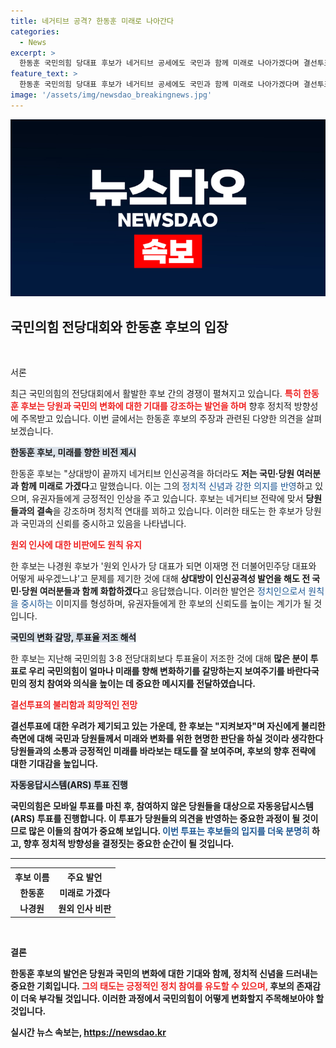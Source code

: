 ```yaml
---
title: 네거티브 공격? 한동훈 미래로 나아간다
categories:
  - News
excerpt: >
  한동훈 국민의힘 당대표 후보가 네거티브 공세에도 국민과 함께 미래로 나아가겠다며 결선투표에 대한 우려를 불식시키고 변화를 강조했다. 국민의힘 전당대회, 결과는 어떤 모습일까? 클릭해 확인하세요!
feature_text: >
  한동훈 국민의힘 당대표 후보가 네거티브 공세에도 국민과 함께 미래로 나아가겠다며 결선투표에 대한 우려를 불식시키고 변화를 강조했다. 국민의힘 전당대회, 결과는 어떤 모습일까? 클릭해 확인하세요!
image: '/assets/img/newsdao_breakingnews.jpg'
---
```


<p><img src="/assets/img/newsdao_breakingnews.jpg" alt="ranknews 속보" /></p>

<h2 data-ke-size="size26">국민의힘 전당대회와 한동훈 후보의 입장</h2>

<p data-ke-size="size16">&nbsp;</p>

<p>서론 </p>

<p data-ke-size="size16">최근 국민의힘의 전당대회에서 활발한 후보 간의 경쟁이 펼쳐지고 있습니다. <b><span style="color: #ee2323;">특히 한동훈 후보는 당원과 국민의 변화에 대한 기대를 강조하는 발언을 하며</span></b> 향후 정치적 방향성에 주목받고 있습니다. 이번 글에서는 한동훈 후보의 주장과 관련된 다양한 의견을 살펴보겠습니다.</p>

<p><b><span style="background-color: #21538527;">한동훈 후보, 미래를 향한 비전 제시</span></b></p>

<p data-ke-size="size16">한동훈 후보는 "상대방이 끝까지 네거티브 인신공격을 하더라도 <b>저는 국민·당원 여러분과 함께 미래로 가겠다</b>고 말했습니다. 이는 그의 <span style="color: #1a5490;">정치적 신념과 강한 의지를 반영</span>하고 있으며, 유권자들에게 긍정적인 인상을 주고 있습니다. 후보는 네거티브 전략에 맞서 <b>당원들과의 결속</b>을 강조하며 정치적 연대를 꾀하고 있습니다. 이러한 태도는 한 후보가 당원과 국민과의 신뢰를 중시하고 있음을 나타냅니다.</p>

<p><b><span style="color: #ee2323;">원외 인사에 대한 비판에도 원칙 유지</span></b></p>

<p data-ke-size="size16">한 후보는 나경원 후보가 '원외 인사가 당 대표가 되면 이재명 전 더불어민주당 대표와 어떻게 싸우겠느냐'고 문제를 제기한 것에 대해 <b>상대방이 인신공격성 발언을 해도 전 국민·당원 여러분들과 함께 화합하겠다</b>고 응답했습니다. 이러한 발언은 <span style="color: #1a5490;">정치인으로서 원칙을 중시하는</span> 이미지를 형성하며, 유권자들에게 한 후보의 신뢰도를 높이는 계기가 될 것입니다.</p>

<p><b><span style="background-color: #21538527;">국민의 변화 갈망, 투표율 저조 해석</span></b></p>

<p data-ke-size="size16">한 후보는 지난해 국민의힘 3·8 전당대회보다 투표율이 저조한 것에 대해 <b>많은 분이 투표로 우리 국민의힘이 얼마나 미래를 향해 변화하기를 갈망하는지 보여주기를 바란다</b고 말하며 투표를 독려했습니다. 이는 <span style="color: #1a5490;">국민의 정치 참여와 의식을 높이는</span> 데 중요한 메시지를 전달하였습니다.</p>

<p><b><span style="color: #ee2323;">결선투표의 불리함과 희망적인 전망</span></b></p>

<p data-ke-size="size16">결선투표에 대한 우려가 제기되고 있는 가운데, 한 후보는 "지켜보자"며 자신에게 불리한 측면에 대해 <b>국민과 당원들께서 미래와 변화를 위한 현명한 판단을 하실 것이라 생각한다</b고 말했습니다. 이는 <span style="color: #1a5490;">당원들과의 소통</span>과 긍정적인 미래를 바라보는 태도를 잘 보여주며, 후보의 향후 전략에 대한 기대감을 높입니다.</p>

<p><b><span style="background-color: #21538527;">자동응답시스템(ARS) 투표 진행</span></b></p>

<p data-ke-size="size16">국민의힘은 모바일 투표를 마친 후, 참여하지 않은 당원들을 대상으로 자동응답시스템(ARS) 투표를 진행합니다. <b>이 투표가 당원들의 의견을 반영하는 중요한 과정</b>이 될 것이므로 많은 이들의 참여가 중요해 보입니다. <span style="color: #1a5490;">이번 투표는 후보들의 입지를 더욱 분명히</span> 하고, 향후 정치적 방향성을 결정짓는 중요한 순간이 될 것입니다.</p>

<hr>

<table style="width: 100%; border-collapse: collapse;">
  <tr>
    <th style="text-align: center; height: 17px;"><b>후보 이름</b></th>
    <th style="text-align: center; height: 17px;"><b>주요 발언</b></th>
  </tr>
  <tr>
    <td style="text-align: center; height: 17px;"><b>한동훈</b></td>
    <td style="text-align: center; height: 17px;"><b>미래로 가겠다</b></td>
  </tr>
  <tr>
    <td style="text-align: center; height: 17px;"><b>나경원</b></td>
    <td style="text-align: center; height: 17px;"><b>원외 인사 비판</b></td>
  </tr>
</table>

<p data-ke-size="size16">&nbsp;</p>

<p>결론 </p>

<p data-ke-size="size16">한동훈 후보의 발언은 당원과 국민의 변화에 대한 기대와 함께, 정치적 신념을 드러내는 중요한 기회입니다. <b><span style="color: #ee2323;">그의 태도는 긍정적인 정치 참여를 유도할 수 있으며, </span></b> 후보의 존재감이 더욱 부각될 것입니다. 이러한 과정에서 국민의힘이 어떻게 변화할지 주목해보아야 할 것입니다.</p>
실시간 뉴스 속보는, <a href="https://newsdao.kr" rel="dofollow">https://newsdao.kr</a>


